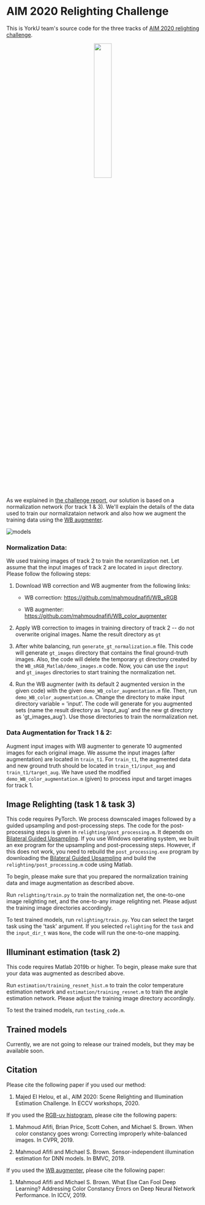 # AIM 2020 Relighting Challenge

This is YorkU team's source code for the three tracks of [AIM 2020 relighting challenge](https://data.vision.ee.ethz.ch/cvl/aim20/).


<p align="center">
  <img width = 30% src="https://user-images.githubusercontent.com/37669469/87887746-dcfd9c00-c9f5-11ea-83a1-c57b4b0e11f3.gif">
</p>


As we explained in [the challenge report](https://arxiv.org/pdf/2009.12798.pdf), our solution is based on a normalization network (for track 1 & 3). We'll explain the details of the data used to train our normalizataion network and also how we augment the training data using the [WB augmenter](https://github.com/mahmoudnafifi/WB_color_augmenter). 

![models](https://user-images.githubusercontent.com/37669469/88464846-f6866400-ce8b-11ea-8487-8fa275a150a1.jpg)

### Normalization Data:

We used training images of track 2 to train the noramlization net. Let assume that the input images of track 2 are located in `input` directory. Please follow the following steps:

1. Download WB correction and WB augmenter from the following links:


   *  WB correction: https://github.com/mahmoudnafifi/WB_sRGB

   *  WB augmenter: https://github.com/mahmoudnafifi/WB_color_augmenter


2. Apply WB correction to images in training directory of track 2 -- do not 
overwrite original images. Name the result directory as `gt`

3. After white balancing, run `generate_gt_normalization.m` file. This code
 will generate `gt_images` directory that contains the final ground-truth 
images. Also, the code will delete the temporary `gt` directory created by 
the `WB_sRGB_Matlab/demo_images.m` code. Now, you can use the `input` and 
`gt_images` directories to start training the normalization net. 

4. Run the WB augmenter (with its default 2 augmented version in the given 
code) with the given `demo_WB_color_augmentation.m` file. 
Then, run `demo_WB_color_augmentation.m`. Change the directory to make 
input directory variable = 'input'. The code will generate for you 
augmented sets (name the result directory as 'input_aug' and the new gt 
directory as 'gt_images_aug'). Use those directories to train the 
normalization net. 


### Data Augmentation for Track 1 & 2:

Augment input images with WB augmenter to generate 10 augmented images for 
each original image. We assume the input images (after augmentation) are located in `train_t1`. For `train_t1`, the augmented data and new 
ground truth should be located in `train_t1/input_aug` and `train_t1/target_aug`. We have used the modified `demo_WB_color_augmentation.m` (given) to process input  and target images for track 1.


## Image Relighting (task 1 & task 3)

This code requires PyTorch. We process downscaled images followed by a guided upsampling and post-processing steps. The code for the post-processing steps is given in `relighting/post_processing.m`. It depends on [Bilateral Guided Upsampling](https://github.com/google/bgu). If you use Windows operating system, we built an exe program for the upsampling and post-processing steps. However, if this does not work, you need to rebuild the `post_processing.exe` program by downloading the [Bilateral Guided Upsampling](https://github.com/google/bgu) and build the `relighting/post_processing.m` code using Matlab. 

To begin, please make sure that you prepared the normalization training data and image augmentation as described above. 


Run `relighting/train.py` to train the normalization net, the one-to-one image relighting net, and the one-to-any image relighting net. Please adjust the training image directories accordingly. 

To test trained models, run `relighting/train.py`. You can select the target task using the 'task' argument. If you selected `relighting` for the `task` and the `input_dir_t` was `None`, the code will run the one-to-one mapping. 


## Illuminant estimation (task 2)
This code requires Matlab 2019b or higher. To begin, please make sure that your data was augmented as described above. 

Run `estimation/training_resnet_hist.m` to train the color temperature estimation network and `estimation/training_resnet.m` to train the angle estimation network. Please adjust the training image directory accordingly. 

To test the trained models, run `testing_code.m`. 

## Trained models
Currently, we are not going to release our trained models, but they may be available soon.


## Citation

Please cite the following paper if you used our method:

1. Majed El Helou, et al., AIM 2020: Scene Relighting and Illumination Estimation Challenge. In ECCV workshops, 2020.

If you used the [RGB-uv histogram](https://github.com/mahmoudnafifi/image_relighting/blob/master/estimation/get_RGB_uv_hist.m), please cite the following papers:

1. Mahmoud Afifi, Brian Price, Scott Cohen, and Michael S. Brown. When color constancy goes wrong: Correcting improperly white-balanced images. In CVPR, 2019.

2. Mahmoud Afifi and Michael S. Brown. Sensor-independent illumination estimation for DNN models. In BMVC, 2019.

If you used the [WB augmenter](https://github.com/mahmoudnafifi/WB_color_augmenter), please cite the following paper:

1. Mahmoud Afifi and Michael S. Brown. What Else Can Fool Deep Learning? Addressing Color Constancy Errors on Deep Neural Network Performance. In ICCV, 2019.
